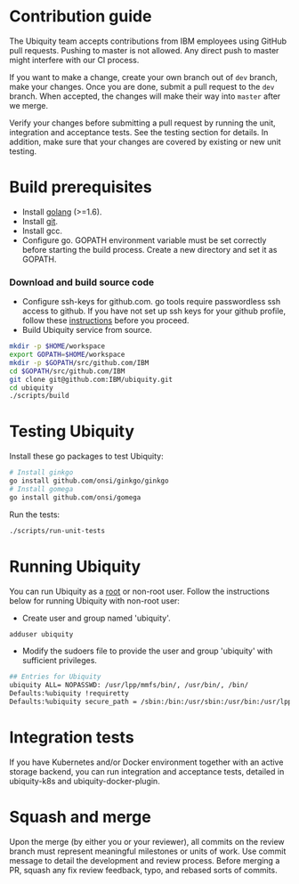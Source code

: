 # Contribution guide
The Ubiquity team accepts contributions from IBM employees using GitHub pull requests.
Pushing to master is not allowed. Any direct push to master might interfere with our CI process.

If you want to make a change, create your own branch out of `dev` branch, make your changes. Once you are done, submit a pull request to the `dev` branch. When accepted, the changes will make their way into `master` after we merge.

Verify your changes before submitting a pull request by running the unit, integration and acceptance tests. See the testing section for details. In addition, make sure that your changes are covered by existing or new unit testing.

# Build prerequisites
  * Install [golang](https://golang.org/) (>=1.6).
  * Install [git](https://git-scm.com/book/en/v2/Getting-Started-Installing-Git).
  * Install gcc.
  * Configure go. GOPATH environment variable must be set correctly before starting the build process. Create a new directory and set it as GOPATH.

### Download and build source code
* Configure ssh-keys for github.com. go tools require passwordless ssh access to github. If you have not set up ssh keys for your github profile, follow these [instructions](https://help.github.com/enterprise/2.7/user/articles/generating-an-ssh-key/) before you proceed. 
* Build Ubiquity service from source. 
```bash
mkdir -p $HOME/workspace
export GOPATH=$HOME/workspace
mkdir -p $GOPATH/src/github.com/IBM
cd $GOPATH/src/github.com/IBM
git clone git@github.com:IBM/ubiquity.git
cd ubiquity
./scripts/build
```

# Testing Ubiquity

Install these go packages to test Ubiquity:
```bash
# Install ginkgo
go install github.com/onsi/ginkgo/ginkgo
# Install gomega
go install github.com/onsi/gomega
```
Run the tests:
```bash
./scripts/run-unit-tests
```

# Running Ubiquity
You can run Ubiquity as a [root](README.md) or non-root user. Follow the instructions below for running Ubiquity with non-root user:

* Create user and group named 'ubiquity'.

```bash
adduser ubiquity
```

* Modify the sudoers file to provide the user and group 'ubiquity' with sufficient privileges.

```bash
## Entries for Ubiquity
ubiquity ALL= NOPASSWD: /usr/lpp/mmfs/bin/, /usr/bin/, /bin/
Defaults:%ubiquity !requiretty
Defaults:%ubiquity secure_path = /sbin:/bin:/usr/sbin:/usr/bin:/usr/lpp/mmfs/bin
```

# Integration tests 
If you have Kubernetes and/or Docker environment together with an active storage backend, you can run integration and acceptance tests, detailed in ubiquity-k8s and ubiquity-docker-plugin.


# Squash and merge

Upon the merge (by either you or your reviewer), all commits on the review branch must represent meaningful milestones or units of work. Use commit message to detail the development and review process.
Before merging a PR, squash any fix review feedback, typo, and rebased sorts of commits.
